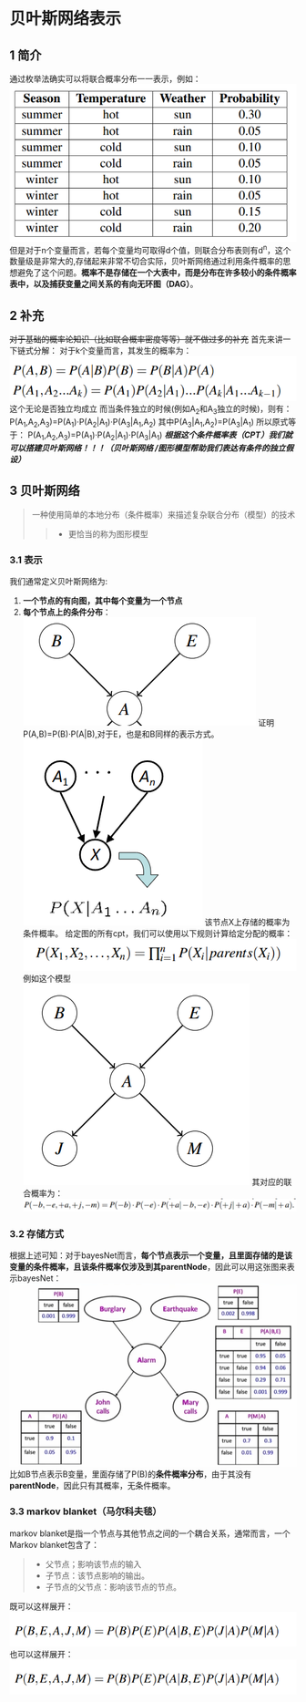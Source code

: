 # 贝叶斯网络表示
## 1 简介
通过枚举法确实可以将联合概率分布一一表示，例如：
![alt text](./img/image-47.png)
但是对于n个变量而言，若每个变量均可取得d个值，则联合分布表则有d<sup>n</sup>，这个数量级是非常大的,存储起来非常不切合实际，贝叶斯网络通过利用条件概率的思想避免了这个问题。**概率不是存储在一个大表中，而是分布在许多较小的条件概率表中，以及捕获变量之间关系的有向无环图（DAG）**。
## 2 补充
~~对于基础的概率论知识（比如联合概率密度等等）就不做过多的补充~~
首先来讲一下链式分解：
对于k个变量而言，其发生的概率为：
![alt text](./img/image-46.png)
这个无论是否独立均成立
而当条件独立的时候(例如A<SUB>2</SUB>和A<SUB>3</SUB>独立的时候)，则有：
P(A<SUB>1</SUB>,A<SUB>2</SUB>,A<SUB>3</SUB>)=P(A<SUB>1</SUB>)·P(A<SUB>2</SUB>|A<SUB>1</SUB>)·P(A<SUB>3</SUB>|A<SUB>1</SUB>,A<SUB>2</SUB>)
其中P(A<SUB>3</SUB>|A<SUB>1</SUB>,A<SUB>2</SUB>)=P(A<SUB>3</SUB>|A<SUB>1</SUB>)
所以原式等于：
P(A<SUB>1</SUB>,A<SUB>2</SUB>,A<SUB>3</SUB>)=P(A<SUB>1</SUB>)·P(A<SUB>2</SUB>|A<SUB>1</SUB>)·P(A<SUB>3</SUB>|A<SUB>1</SUB>)
***根据这个条件概率表（CPT）我们就可以搭建贝叶斯网络！！！（贝叶斯网络 /图形模型帮助我们表达有条件的独立假设）***
## 3 贝叶斯网络
> 一种使用简单的本地分布（条件概率）来描述复杂联合分布（模型）的技术
> > - 更恰当的称为图形模型

### 3.1 表示
我们通常定义贝叶斯网络为:
1. **一个节点的有向图，其中每个变量为一个节点**
2. **每个节点上的条件分布**：
![alt text](./img/image-48.png)
证明P(A,B)=P(B)·P(A|B),对于E，也是和B同样的表示方式。
![alt text](./img/image-49.png)
该节点X上存储的概率为条件概率。
给定图的所有cpt，我们可以使用以下规则计算给定分配的概率：
![alt text](./img/image-50.png)
例如这个模型
![alt text](./img/image-51.png)
其对应的联合概率为：
![alt text](./img/image-52.png)
### 3.2 存储方式
根据上述可知：对于bayesNet而言，**每个节点表示一个变量，且里面存储的是该变量的条件概率，且该条件概率仅涉及到其parentNode**，因此可以用这张图来表示bayesNet：
![alt text](./img/image-53.png)
比如B节点表示B变量，里面存储了P(B)的**条件概率分布**，由于其没有**parentNode**，因此只有其概率，无条件概率。
### 3.3 markov blanket（马尔科夫毯）
markov blanket是指一个节点与其他节点之间的一个耦合关系，通常而言，一个Markov blanket包含了：
> - 父节点；影响该节点的输入
> - 子节点：该节点影响的输出。
> - 子节点的父节点：影响该节点的节点。

既可以这样展开：
![alt text](./img/image-54.png)
也可以这样展开：
![alt text](./img/image-55.png)
